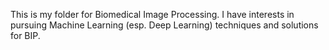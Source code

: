 This is my folder for Biomedical Image Processing. I have interests in pursuing Machine Learning (esp. Deep Learning)
techniques and solutions for BIP. 
